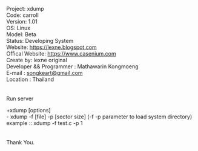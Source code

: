 Project: xdump </br>
Code: carroll </br>
Version: 1.01 </br>
OS: Linux </br>
Model: Beta </br>
Status: Developing System </br> 
Website: https://lexne.blogspot.com </br>
Offical Website: https://www.casenium.com </br>
Create by: lexne original </br>
Developer && Programmer : Mathawarin Kongmoeng </br>
E-mail : songkeart@gmail.com </br>
Location : Thailand </br>
</br>
</br>
Run server </br>

+xdump [options] </br>
    - xdump -f [file] -p [sector size] (-f -p parameter to load system directory) </br>
example :: xdump -f test.c -p 1 </br>
</br>
</br>
    Thank You. </br>
</br>

 

